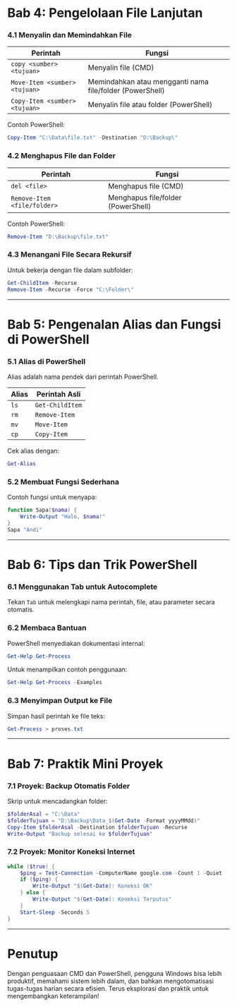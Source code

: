 # **Bab 4: Pengelolaan File Lanjutan**

### **4.1 Menyalin dan Memindahkan File**
| Perintah | Fungsi |
|---|---|
| `copy <sumber> <tujuan>` | Menyalin file (CMD) |
| `Move-Item <sumber> <tujuan>` | Memindahkan atau mengganti nama file/folder (PowerShell) |
| `Copy-Item <sumber> <tujuan>` | Menyalin file atau folder (PowerShell) |

Contoh PowerShell:
```powershell
Copy-Item "C:\Data\file.txt" -Destination "D:\Backup\"
```

### **4.2 Menghapus File dan Folder**
| Perintah | Fungsi |
|---|---|
| `del <file>` | Menghapus file (CMD) |
| `Remove-Item <file/folder>` | Menghapus file/folder (PowerShell) |

Contoh PowerShell:
```powershell
Remove-Item "D:\Backup\file.txt"
```

### **4.3 Menangani File Secara Rekursif**
Untuk bekerja dengan file dalam subfolder:
```powershell
Get-ChildItem -Recurse
Remove-Item -Recurse -Force "C:\Folder\"
```

---

# **Bab 5: Pengenalan Alias dan Fungsi di PowerShell**

### **5.1 Alias di PowerShell**
Alias adalah nama pendek dari perintah PowerShell.

| Alias | Perintah Asli |
|---|---|
| `ls` | `Get-ChildItem` |
| `rm` | `Remove-Item` |
| `mv` | `Move-Item` |
| `cp` | `Copy-Item` |

Cek alias dengan:
```powershell
Get-Alias
```

### **5.2 Membuat Fungsi Sederhana**
Contoh fungsi untuk menyapa:
```powershell
function Sapa($nama) {
    Write-Output "Halo, $nama!"
}
Sapa "Andi"
```

---

# **Bab 6: Tips dan Trik PowerShell**

### **6.1 Menggunakan Tab untuk Autocomplete**
Tekan `Tab` untuk melengkapi nama perintah, file, atau parameter secara otomatis.

### **6.2 Membaca Bantuan**
PowerShell menyediakan dokumentasi internal:
```powershell
Get-Help Get-Process
```

Untuk menampilkan contoh penggunaan:
```powershell
Get-Help Get-Process -Examples
```

### **6.3 Menyimpan Output ke File**
Simpan hasil perintah ke file teks:
```powershell
Get-Process > proses.txt
```

---

# **Bab 7: Praktik Mini Proyek**

### **7.1 Proyek: Backup Otomatis Folder**
Skrip untuk mencadangkan folder:
```powershell
$folderAsal = "C:\Data"
$folderTujuan = "D:\Backup\Data_$(Get-Date -Format yyyyMMdd)"
Copy-Item $folderAsal -Destination $folderTujuan -Recurse
Write-Output "Backup selesai ke $folderTujuan"
```

### **7.2 Proyek: Monitor Koneksi Internet**
```powershell
while ($true) {
    $ping = Test-Connection -ComputerName google.com -Count 1 -Quiet
    if ($ping) {
        Write-Output "$(Get-Date): Koneksi OK"
    } else {
        Write-Output "$(Get-Date): Koneksi Terputus"
    }
    Start-Sleep -Seconds 5
}
```

---

# **Penutup**
Dengan penguasaan CMD dan PowerShell, pengguna Windows bisa lebih produktif, memahami sistem lebih dalam, dan bahkan mengotomatisasi tugas-tugas harian secara efisien. Terus eksplorasi dan praktik untuk mengembangkan keterampilan!
